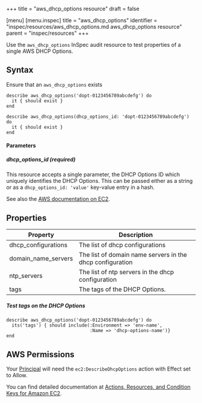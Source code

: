 +++
title = "aws_dhcp_options resource"
draft = false

[menu]
  [menu.inspec]
    title = "aws_dhcp_options"
    identifier = "inspec/resources/aws_dhcp_options.md aws_dhcp_options resource"
    parent = "inspec/resources"
+++


Use the `aws_dhcp_options` InSpec audit resource to test properties of a single AWS DHCP Options.

## Syntax

Ensure that an `aws_dhcp_options` exists

    describe aws_dhcp_options('dopt-0123456789abcdefg') do
      it { should exist }
    end

    describe aws_dhcp_options(dhcp_options_id: 'dopt-0123456789abcdefg') do
      it { should exist }
    end

#### Parameters

##### dhcp\_options\_id _(required)_

This resource accepts a single parameter, the DHCP Options ID which uniquely identifies the DHCP Options.
This can be passed either as a string or as a `dhcp_options_id: 'value'` key-value entry in a hash.

See also the [AWS documentation on EC2](https://docs.aws.amazon.com/AWSEC2/latest/APIReference/API_DescribeDhcpOptions.html).

## Properties

| Property | Description |
| --- | --- |
| dhcp_configurations | The list of dhcp configurations |
| domain_name_servers | The list of domain name servers in the dhcp configuration |
| ntp_servers | The list of ntp servers in the dhcp configuration |
| tags | The tags of the DHCP Options. |


##### Test tags on the DHCP Options
    describe aws_dhcp_options('dopt-0123456789abcdefg') do
      its('tags') { should include(:Environment => 'env-name',
                                   :Name => 'dhcp-options-name')}
    end

## AWS Permissions

Your [Principal](https://docs.aws.amazon.com/IAM/latest/UserGuide/intro-structure.html#intro-structure-principal) will need the `ec2:DescribeDhcpOptions` action with Effect set to Allow.

You can find detailed documentation at [Actions, Resources, and Condition Keys for Amazon EC2](https://docs.aws.amazon.com/IAM/latest/UserGuide/list_amazonec2.html).
